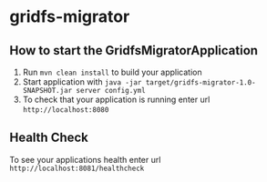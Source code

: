 # gridfs-migrator

How to start the GridfsMigratorApplication
---

1. Run `mvn clean install` to build your application
1. Start application with `java -jar target/gridfs-migrator-1.0-SNAPSHOT.jar server config.yml`
1. To check that your application is running enter url `http://localhost:8080`

Health Check
---

To see your applications health enter url `http://localhost:8081/healthcheck`
